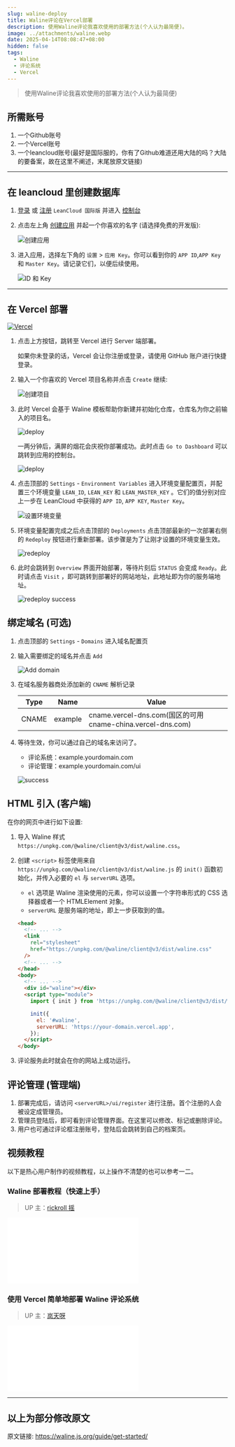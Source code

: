 ```yaml
---
slug: waline-deploy
title: Waline评论在Vercel部署
description: 使用Waline评论我喜欢使用的部署方法(个人认为最简便)。
image: ../attachments/waline.webp
date: 2025-04-14T08:08:47+08:00
hidden: false
tags:
  - Waline
  - 评论系统
  - Vercel
---
```


> 使用Waline评论我喜欢使用的部署方法(个人认为最简便)

## 所需账号
1. 一个Github账号
2. 一个Vercel账号
3. 一个leancloud账号(最好是国际服的，你有了Github难道还用大陆的吗？大陆的要备案，故在这里不阐述，末尾放原文链接)

---
## 在 leancloud 里创建数据库

1. [登录](https://console.leancloud.app/login) 或 [注册](https://console.leancloud.app/register) `LeanCloud 国际版` 并进入 [控制台](https://console.leancloud.app/apps)

1. 点击左上角 [创建应用](https://console.leancloud.app/apps) 并起一个你喜欢的名字 (请选择免费的开发版):

   ![创建应用](https://s2.loli.net/2025/04/14/7FOYbvS8MlQXe52.png)

1. 进入应用，选择左下角的 `设置` > `应用 Key`。你可以看到你的 `APP ID`,`APP Key` 和 `Master Key`。请记录它们，以便后续使用。

   ![ID 和 Key](https://s2.loli.net/2025/04/14/c1Vltvsm8GYXSbf.png)

---
## 在 Vercel 部署

[![Vercel](https://cdn.jsdelivr.net/gh/kmfx/tuchuang@main/img/vercel.svg)](https://vercel.com/new/clone?repository-url=https%3A%2F%2Fgithub.com%2Fwalinejs%2Fwaline%2Ftree%2Fmain%2Fexample)

1. 点击上方按钮，跳转至 Vercel 进行 Server 端部署。

   如果你未登录的话，Vercel 会让你注册或登录，请使用 GitHub 账户进行快捷登录。

1. 输入一个你喜欢的 Vercel 项目名称并点击 `Create` 继续:

   ![创建项目](https://s2.loli.net/2025/04/14/XauJLO7hfcWVx2Y.png)

1. 此时 Vercel 会基于 Waline 模板帮助你新建并初始化仓库，仓库名为你之前输入的项目名。

   ![deploy](https://s2.loli.net/2025/04/14/Q7tExaML3XKlf12.png)

   一两分钟后，满屏的烟花会庆祝你部署成功。此时点击 `Go to Dashboard` 可以跳转到应用的控制台。

   ![deploy](https://s2.loli.net/2025/04/14/HqfvwV6GdrFROSZ.png)

1. 点击顶部的 `Settings` - `Environment Variables` 进入环境变量配置页，并配置三个环境变量 `LEAN_ID`, `LEAN_KEY` 和 `LEAN_MASTER_KEY` 。它们的值分别对应上一步在 LeanCloud 中获得的 `APP ID`, `APP KEY`, `Master Key`。

   ![设置环境变量](https://s2.loli.net/2025/04/14/9laMFio1umnjB6g.png)

1. 环境变量配置完成之后点击顶部的 `Deployments` 点击顶部最新的一次部署右侧的 `Redeploy` 按钮进行重新部署。该步骤是为了让刚才设置的环境变量生效。

   ![redeploy](https://s2.loli.net/2025/04/14/WkVxeRub73aIHBX.png)

1. 此时会跳转到 `Overview` 界面开始部署，等待片刻后 `STATUS` 会变成 `Ready`。此时请点击 `Visit` ，即可跳转到部署好的网站地址，此地址即为你的服务端地址。

   ![redeploy success](https://s2.loli.net/2025/04/14/xM8rEezGTqFQNCY.png)

## 绑定域名 (可选)

1. 点击顶部的 `Settings` - `Domains` 进入域名配置页

1. 输入需要绑定的域名并点击 `Add`

   ![Add domain](https://s2.loli.net/2025/04/14/9wHyLEWQOtvz1fA.png)

1. 在域名服务器商处添加新的 `CNAME` 解析记录

   | Type  | Name    | Value                                                       |
   | ----- | ------- | ----------------------------------------------------------- |
   | CNAME | example | cname.vercel-dns.com(国区的可用 cname-china.vercel-dns.com) |

1. 等待生效，你可以通过自己的域名来访问了。

   - 评论系统：example.yourdomain.com
   - 评论管理：example.yourdomain.com/ui

   ![success](https://s2.loli.net/2025/04/14/4BOxqfs16erKTMV.png)

## HTML 引入 (客户端)

在你的网页中进行如下设置:

1. 导入 Waline 样式 `https://unpkg.com/@waline/client@v3/dist/waline.css`。

1. 创建 `<script>` 标签使用来自 `https://unpkg.com/@waline/client@v3/dist/waline.js` 的 `init()` 函数初始化，并传入必要的 `el` 与 `serverURL` 选项。

   - `el` 选项是 Waline 渲染使用的元素，你可以设置一个字符串形式的 CSS 选择器或者一个 HTMLElement 对象。
   - `serverURL` 是服务端的地址，即上一步获取到的值。

   ```html {3-7,12-18}:line-numbers
   <head>
     <!-- ... -->
     <link
       rel="stylesheet"
       href="https://unpkg.com/@waline/client@v3/dist/waline.css"
     />
     <!-- ... -->
   </head>
   <body>
     <!-- ... -->
     <div id="waline"></div>
     <script type="module">
       import { init } from 'https://unpkg.com/@waline/client@v3/dist/waline.js';

       init({
         el: '#waline',
         serverURL: 'https://your-domain.vercel.app',
       });
     </script>
   </body>
   ```

1. 评论服务此时就会在你的网站上成功运行。

## 评论管理 (管理端)

1. 部署完成后，请访问 `<serverURL>/ui/register` 进行注册。首个注册的人会被设定成管理员。
1. 管理员登陆后，即可看到评论管理界面。在这里可以修改、标记或删除评论。
1. 用户也可通过评论框注册账号，登陆后会跳转到自己的档案页。

## 视频教程

以下是热心用户制作的视频教程，以上操作不清楚的也可以参考一二。

### Waline 部署教程（快速上手）

> UP 主：[rickroll 摇](https://space.bilibili.com/381992209)

<iframe src="//player.bilibili.com/player.html?isOutside=true&aid=603711299&bvid=BV1pB4y1E7fp&cid=851182849&p=1" scrolling="no" border="0" frameborder="no" framespacing="0" allowfullscreen="true"> </iframe>

### 使用 Vercel 简单地部署 Waline 评论系统

> UP 主：[岚天呀](https://space.bilibili.com/355877984)

<iframe src="//player.bilibili.com/player.html?isOutside=true&aid=986143204&bvid=BV1Ft4y1A73f&cid=851363812&p=1" scrolling="no" border="0" frameborder="no" framespacing="0" allowfullscreen="true"> </iframe>

---

## 以上为部分修改原文
原文链接: <https://waline.js.org/guide/get-started/>

